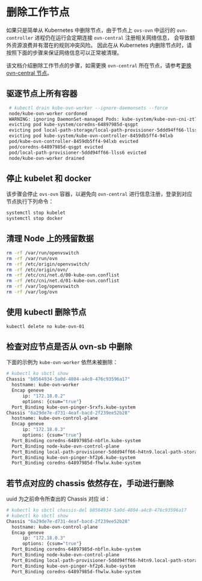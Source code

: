 # 删除工作节点

如果只是简单从 Kubernetes 中删除节点，由于节点上 `ovs-ovn` 中运行的 `ovn-controller` 进程仍在运行会定期连接 `ovn-central` 注册相关网络信息，
会导致额外资源浪费并有潜在的规则冲突风险。
因此在从 Kubernetes 内删除节点时，请按照下面的步骤来保证网络信息可以正常被清理。

该文档介绍删除工作节点的步骤，如需更换 `ovn-central` 所在节点，请参考[更换 ovn-central 节点](./change-ovn-central-node.md)。

## 驱逐节点上所有容器

````bash
 # kubectl drain kube-ovn-worker --ignore-daemonsets --force
 node/kube-ovn-worker cordoned
 WARNING: ignoring DaemonSet-managed Pods: kube-system/kube-ovn-cni-zt74b, kube-system/kube-ovn-pinger-5rxfs, kube-system/kube-proxy-jpmnm, kube-system/ovs-ovn-v2kll
 evicting pod kube-system/coredns-64897985d-qsgpt
 evicting pod local-path-storage/local-path-provisioner-5ddd94ff66-llss6
 evicting pod kube-system/kube-ovn-controller-8459db5ff4-94lxb
 pod/kube-ovn-controller-8459db5ff4-94lxb evicted
 pod/coredns-64897985d-qsgpt evicted
 pod/local-path-provisioner-5ddd94ff66-llss6 evicted
 node/kube-ovn-worker drained
````

## 停止 kubelet 和 docker

该步骤会停止 `ovs-ovn` 容器，以避免向 `ovn-central` 进行信息注册，登录到对应节点执行下列命令：
  
```bash
systemctl stop kubelet
systemctl stop docker
```

## 清理 Node 上的残留数据

```bash
rm -rf /var/run/openvswitch
rm -rf /var/run/ovn
rm -rf /etc/origin/openvswitch/
rm -rf /etc/origin/ovn/
rm -rf /etc/cni/net.d/00-kube-ovn.conflist
rm -rf /etc/cni/net.d/01-kube-ovn.conflist
rm -rf /var/log/openvswitch
rm -rf /var/log/ovn
```

## 使用 kubectl 删除节点

```bash
kubectl delete no kube-ovn-01
```

## 检查对应节点是否从 ovn-sb 中删除

下面的示例为 `kube-ovn-worker` 依然未被删除：

```bash
# kubectl ko sbctl show
Chassis "b0564934-5a0d-4804-a4c0-476c93596a17"
  hostname: kube-ovn-worker
  Encap geneve
      ip: "172.18.0.2"
      options: {csum="true"}
  Port_Binding kube-ovn-pinger-5rxfs.kube-system
Chassis "6a29de7e-d731-4eaf-bacd-2f239ee52b28"
  hostname: kube-ovn-control-plane
  Encap geneve
      ip: "172.18.0.3"
      options: {csum="true"}
  Port_Binding coredns-64897985d-nbfln.kube-system
  Port_Binding node-kube-ovn-control-plane
  Port_Binding local-path-provisioner-5ddd94ff66-h4tn9.local-path-storage
  Port_Binding kube-ovn-pinger-hf2p6.kube-system
  Port_Binding coredns-64897985d-fhwlw.kube-system
```

## 若节点对应的 chassis 依然存在，手动进行删除

uuid 为之前命令所查出的 Chassis 对应 id：

```bash
# kubectl ko sbctl chassis-del b0564934-5a0d-4804-a4c0-476c93596a17
# kubectl ko sbctl show
Chassis "6a29de7e-d731-4eaf-bacd-2f239ee52b28"
  hostname: kube-ovn-control-plane
  Encap geneve
      ip: "172.18.0.3"
      options: {csum="true"}
  Port_Binding coredns-64897985d-nbfln.kube-system
  Port_Binding node-kube-ovn-control-plane
  Port_Binding local-path-provisioner-5ddd94ff66-h4tn9.local-path-storage
  Port_Binding kube-ovn-pinger-hf2p6.kube-system
  Port_Binding coredns-64897985d-fhwlw.kube-system
```
